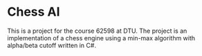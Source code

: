 # Chess AI
This is a project for the course 62598 at DTU. The project is an implementation of a chess
engine using a min-max algorithm with alpha/beta cutoff written in C#.

